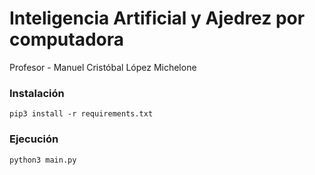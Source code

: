# Inteligencia Artificial y Ajedrez por computadora
Profesor - Manuel Cristóbal López Michelone

### Instalación 
```
pip3 install -r requirements.txt
```

### Ejecución 
```
python3 main.py
```


